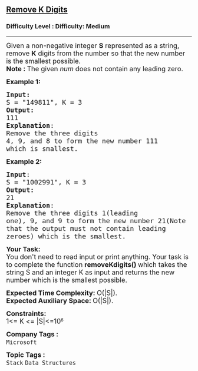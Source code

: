 <h2><a href="https://www.geeksforgeeks.org/problems/remove-k-digits/1?page=29&sortBy=submissions">Remove K Digits</a></h2><h3>Difficulty Level : Difficulty: Medium</h3><hr><div class="problems_problem_content__Xm_eO"><p><span style="font-size: 18px;">Given a non-negative integer <strong>S</strong>&nbsp;represented as a string, remove&nbsp;<strong>K</strong>&nbsp;digits from the number so that the new number is the smallest possible.<br><strong>Note :&nbsp;</strong>The given&nbsp;<em>num</em>&nbsp;does not contain any leading zero.</span></p>
<p><span style="font-size: 18px;"><strong>Example 1:</strong></span></p>
<pre><span style="font-size: 18px;"><strong>Input:</strong>
S = "149811", K = 3
<strong>Output:</strong> <br>111
<strong>Explanation</strong>: <br>Remove the three digits 
4, 9, and 8 to form the new number 111
which is smallest.</span>
</pre>
<p><span style="font-size: 18px;"><strong>Example 2:</strong></span></p>
<pre><span style="font-size: 18px;"><strong>Input</strong>:
S = "1002991", K = 3
<strong>Output:</strong> <br>21
<strong>Explanation</strong>: <br>Remove the three digits 1(leading
one), 9, and 9 to form the new number 21(Note
that the output must not contain leading
zeroes) which is the smallest.</span></pre>
<p><span style="font-size: 18px;"><strong>Your Task:</strong><br>You don't need to read input or print anything. Your task is to complete the function&nbsp;<strong>removeKdigits()&nbsp;</strong>which takes the string S and an integer K as input and returns the new number which is the smallest possible.</span></p>
<p><span style="font-size: 18px;"><strong>Expected Time Complexity: </strong>O(|S|).<br><strong>Expected Auxiliary Space:&nbsp;</strong>O(|S|).</span></p>
<p><span style="font-size: 18px;"><strong>Constraints:</strong><br>1&lt;=&nbsp;</span><span style="font-size: 18px;">K &lt;= </span><span style="font-size: 18px;">|S|&lt;=10</span><sup>6</sup></p></div><p><span style=font-size:18px><strong>Company Tags : </strong><br><code>Microsoft</code>&nbsp;<br><p><span style=font-size:18px><strong>Topic Tags : </strong><br><code>Stack</code>&nbsp;<code>Data Structures</code>&nbsp;